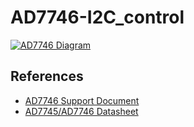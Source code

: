# AD7746-I2C_control

[![AD7746 Diagram](https://www.dropbox.com/s/mc8xp56pk7n1ff2/AD7746.png?dl=0)](https://www.dropbox.com/s/mc8xp56pk7n1ff2/AD7746.png?dl=0)

## References
- [AD7746 Support Document](https://www.dropbox.com/s/0fx0g5lrc8xli53/Support_document.pdf?dl=0)
- [AD7745/AD7746 Datasheet](https://www.analog.com/media/en/technical-documentation/data-sheets/AD7745_7746.pdf)
